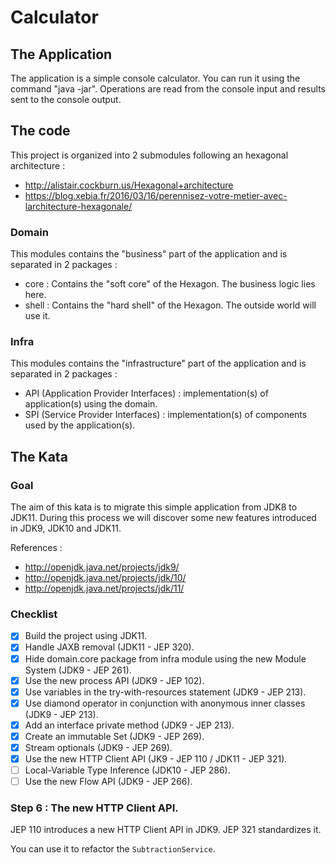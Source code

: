 # Calculator


## The Application

The application is a simple console calculator.
You can run it using the command "java -jar".
Operations are read from the console input and results sent to the console output.

## The code

This project is organized into 2 submodules following an hexagonal architecture :

- http://alistair.cockburn.us/Hexagonal+architecture
- https://blog.xebia.fr/2016/03/16/perennisez-votre-metier-avec-larchitecture-hexagonale/

### Domain

This modules contains the "business" part of the application and is separated in 2 packages :

- core : Contains the "soft core" of the Hexagon. The business logic lies here.
- shell : Contains the "hard shell" of the Hexagon. The outside world will use it.

### Infra

This modules contains the "infrastructure" part of the application and is separated in 2 packages :

- API (Application Provider Interfaces) : implementation(s) of application(s) using the domain.
- SPI (Service Provider Interfaces) : implementation(s) of components used by the application(s).

## The Kata

### Goal

The aim of this kata is to migrate this simple application from JDK8 to JDK11.
During this process we will discover some new features introduced in JDK9, JDK10 and JDK11.

References :
- http://openjdk.java.net/projects/jdk9/
- http://openjdk.java.net/projects/jdk/10/
- http://openjdk.java.net/projects/jdk/11/

### Checklist

- [x] Build the project using JDK11.
- [x] Handle JAXB removal (JDK11 - JEP 320).
- [x] Hide domain.core package from infra module using the new Module System (JDK9 - JEP 261).
- [x] Use the new process API (JDK9 - JEP 102).
- [x] Use variables in the try-with-resources statement (JDK9 - JEP 213).
- [x] Use diamond operator in conjunction with anonymous inner classes (JDK9 - JEP 213).
- [x] Add an interface private method (JDK9 - JEP 213).
- [x] Create an immutable Set (JDK9 - JEP 269).
- [x] Stream optionals (JDK9 - JEP 269).
- [x] Use the new HTTP Client API (JK9 - JEP 110 / JDK11 - JEP 321).
- [ ] Local-Variable Type Inference (JDK10 - JEP 286).
- [ ] Use the new Flow API (JDK9 - JEP 266).

### Step 6 : The new HTTP Client API.

JEP 110 introduces a new HTTP Client API in JDK9.
JEP 321 standardizes it.

You can use it to refactor the `SubtractionService`.
